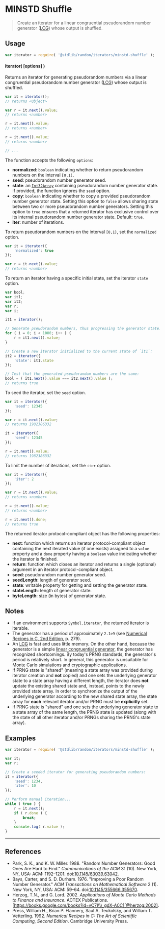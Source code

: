 <!--

@license Apache-2.0

Copyright (c) 2018 The Stdlib Authors.

Licensed under the Apache License, Version 2.0 (the "License");
you may not use this file except in compliance with the License.
You may obtain a copy of the License at

   http://www.apache.org/licenses/LICENSE-2.0

Unless required by applicable law or agreed to in writing, software
distributed under the License is distributed on an "AS IS" BASIS,
WITHOUT WARRANTIES OR CONDITIONS OF ANY KIND, either express or implied.
See the License for the specific language governing permissions and
limitations under the License.

-->

# MINSTD Shuffle

> Create an iterator for a linear congruential pseudorandom number generator ([LCG][lcg]) whose output is shuffled.

<section class="usage">

## Usage

```javascript
var iterator = require( '@stdlib/random/iterators/minstd-shuffle' );
```

#### iterator( \[options] )

Returns an iterator for generating pseudorandom numbers via a linear congruential pseudorandom number generator ([LCG][lcg]) whose output is shuffled.

```javascript
var it = iterator();
// returns <Object>

var r = it.next().value;
// returns <number>

r = it.next().value;
// returns <number>

r = it.next().value;
// returns <number>

// ...
```

The function accepts the following `options`:

-   **normalized**: `boolean` indicating whether to return pseudorandom numbers on the interval `[0,1)`.
-   **seed**: pseudorandom number generator seed.
-   **state**: an [`Int32Array`][@stdlib/array/int32] containing pseudorandom number generator state. If provided, the function ignores the `seed` option.
-   **copy**: `boolean` indicating whether to copy a provided pseudorandom number generator state. Setting this option to `false` allows sharing state between two or more pseudorandom number generators. Setting this option to `true` ensures that a returned iterator has exclusive control over its internal pseudorandom number generator state. Default: `true`.
-   **iter**: number of iterations.

To return pseudorandom numbers on the interval `[0,1)`, set the `normalized` option.

```javascript
var it = iterator({
    'normalized': true
});

var r = it.next().value;
// returns <number>
```

To return an iterator having a specific initial state, set the iterator `state` option.

```javascript
var bool;
var it1;
var it2;
var r;
var i;

it1 = iterator();

// Generate pseudorandom numbers, thus progressing the generator state:
for ( i = 0; i < 1000; i++ ) {
    r = it1.next().value;
}

// Create a new iterator initialized to the current state of `it1`:
it2 = iterator({
    'state': it1.state
});

// Test that the generated pseudorandom numbers are the same:
bool = ( it1.next().value === it2.next().value );
// returns true
```

To seed the iterator, set the `seed` option.

```javascript
var it = iterator({
    'seed': 12345
});

var r = it.next().value;
// returns 1982386332

it = iterator({
    'seed': 12345
});

r = it.next().value;
// returns 1982386332
```

To limit the number of iterations, set the `iter` option.

```javascript
var it = iterator({
    'iter': 2
});

var r = it.next().value;
// returns <number>

r = it.next().value;
// returns <number>

r = it.next().done;
// returns true
```

The returned iterator protocol-compliant object has the following properties:

-   **next**: function which returns an iterator protocol-compliant object containing the next iterated value (if one exists) assigned to a `value` property and a `done` property having a `boolean` value indicating whether the iterator is finished.
-   **return**: function which closes an iterator and returns a single (optional) argument in an iterator protocol-compliant object.
-   **seed**: pseudorandom number generator seed.
-   **seedLength**: length of generator seed.
-   **state**: writable property for getting and setting the generator state.
-   **stateLength**: length of generator state.
-   **byteLength**: size (in bytes) of generator state.

</section>

<!-- /.usage -->

<section class="notes">

## Notes

-   If an environment supports `Symbol.iterator`, the returned iterator is iterable.
-   The generator has a period of approximately `2.1e9` (see [Numerical Recipes in C, 2nd Edition](#references), p. 279).
-   An [LCG][lcg] is fast and uses little memory. On the other hand, because the generator is a simple [linear congruential generator][lcg], the generator has recognized shortcomings. By today's PRNG standards, the generator's period is relatively short. In general, this generator is unsuitable for Monte Carlo simulations and cryptographic applications.
-   If PRNG state is "shared" (meaning a state array was provided during iterator creation and **not** copied) and one sets the underlying generator state to a state array having a different length, the iterator does **not** update the existing shared state and, instead, points to the newly provided state array. In order to synchronize the output of the underlying generator according to the new shared state array, the state array for **each** relevant iterator and/or PRNG must be **explicitly** set.
-   If PRNG state is "shared" and one sets the underlying generator state to a state array of the same length, the PRNG state is updated (along with the state of all other iterator and/or PRNGs sharing the PRNG's state array).

</section>

<!-- /.notes -->

<section class="examples">

## Examples

<!-- eslint no-undef: "error" -->

```javascript
var iterator = require( '@stdlib/random/iterators/minstd-shuffle' );

var it;
var r;

// Create a seeded iterator for generating pseudorandom numbers:
it = iterator({
    'seed': 1234,
    'iter': 10
});

// Perform manual iteration...
while ( true ) {
    r = it.next();
    if ( r.done ) {
        break;
    }
    console.log( r.value );
}
```

</section>

<!-- /.examples -->

* * *

<section class="references">

## References

-   Park, S. K., and K. W. Miller. 1988. "Random Number Generators: Good Ones Are Hard to Find." _Communications of the ACM_ 31 (10). New York, NY, USA: ACM: 1192–1201. doi:[10.1145/63039.63042][@park:1988].
-   Bays, Carter, and S. D. Durham. 1976. "Improving a Poor Random Number Generator." _ACM Transactions on Mathematical Software_ 2 (1). New York, NY, USA: ACM: 59–64. doi:[10.1145/355666.355670][@bays:1976].
-   Herzog, T.N., and G. Lord. 2002. _Applications of Monte Carlo Methods to Finance and Insurance_. ACTEX Publications. [https://books.google.com/books?id=vC7I\\\_gdX-A0C][@herzog:2002].
-   Press, William H., Brian P. Flannery, Saul A. Teukolsky, and William T. Vetterling. 1992. _Numerical Recipes in C: The Art of Scientific Computing, Second Edition_. Cambridge University Press.

</section>

<!-- /.references -->

<section class="links">

[lcg]: https://en.wikipedia.org/wiki/Linear_congruential_generator

[@park:1988]: http://dx.doi.org/10.1145/63039.63042

[@bays:1976]: http://dx.doi.org/10.1145/355666.355670

[@herzog:2002]: https://books.google.com/books?id=vC7I_gdX-A0C

[@stdlib/array/int32]: https://github.com/stdlib-js/stdlib

</section>

<!-- /.links -->
